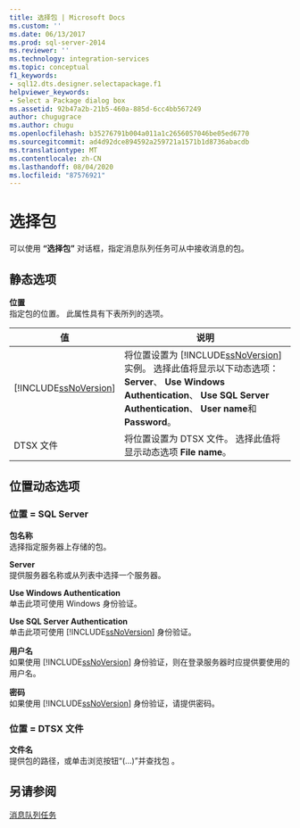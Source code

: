 ```yaml
---
title: 选择包 | Microsoft Docs
ms.custom: ''
ms.date: 06/13/2017
ms.prod: sql-server-2014
ms.reviewer: ''
ms.technology: integration-services
ms.topic: conceptual
f1_keywords:
- sql12.dts.designer.selectapackage.f1
helpviewer_keywords:
- Select a Package dialog box
ms.assetid: 92b47a2b-21b5-460a-885d-6cc4bb567249
author: chugugrace
ms.author: chugu
ms.openlocfilehash: b35276791b004a011a1c2656057046be05ed6770
ms.sourcegitcommit: ad4d92dce894592a259721a1571b1d8736abacdb
ms.translationtype: MT
ms.contentlocale: zh-CN
ms.lasthandoff: 08/04/2020
ms.locfileid: "87576921"
---
```

# <a name="select-a-package"></a>选择包
  可以使用 **“选择包”** 对话框，指定消息队列任务可从中接收消息的包。  
  
## <a name="static-options"></a>静态选项  
 **位置**  
 指定包的位置。 此属性具有下表所列的选项。  
  
|值|说明|  
|-----------|-----------------|  
|[!INCLUDE[ssNoVersion](../../includes/ssnoversion-md.md)]|将位置设置为 [!INCLUDE[ssNoVersion](../../includes/ssnoversion-md.md)]实例。 选择此值将显示以下动态选项： **Server**、 **Use Windows Authentication**、 **Use SQL Server Authentication**、 **User name**和 **Password**。|  
|DTSX 文件|将位置设置为 DTSX 文件。 选择此值将显示动态选项 **File name**。|  
  
## <a name="location-dynamic-options"></a>位置动态选项  
  
### <a name="location--sql-server"></a>位置 = SQL Server  
 **包名称**  
 选择指定服务器上存储的包。  
  
 **Server**  
 提供服务器名称或从列表中选择一个服务器。  
  
 **Use Windows Authentication**  
 单击此项可使用 Windows 身份验证。  
  
 **Use SQL Server Authentication**  
 单击此项可使用 [!INCLUDE[ssNoVersion](../../includes/ssnoversion-md.md)] 身份验证。  
  
 **用户名**  
 如果使用 [!INCLUDE[ssNoVersion](../../includes/ssnoversion-md.md)] 身份验证，则在登录服务器时应提供要使用的用户名。  
  
 **密码**  
 如果使用 [!INCLUDE[ssNoVersion](../../includes/ssnoversion-md.md)] 身份验证，请提供密码。  
  
### <a name="location--dtsx-file"></a>位置 = DTSX 文件  
 **文件名**  
 提供包的路径，或单击浏览按钮“(…)”并查找包  。  
  
## <a name="see-also"></a>另请参阅  
 [消息队列任务](message-queue-task.md)  
  
  
